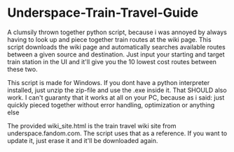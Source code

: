 # Underspace-Train-Travel-Guide

A clumsily thrown together python script, because i was annoyed by always having to look up and piece together train routes at the wiki page.
This script downloads the wiki page and automatically searches available routes between a given source and destination.
Just input your starting and target train station in the UI and it'll give you the 10 lowest cost routes between these two.

This script is made for Windows.
If you dont have a python interpreter installed, just unzip the zip-file and use the .exe inside it. That SHOULD also work.
I can't guaranty that it works at all on your PC, because as i said: just quickly pieced together without error handling, optimization or anything else

The provided wiki_site.html is the train travel wiki site from underspace.fandom.com. The script uses that as a reference. If you want to update it, just erase it and it'll be downloaded again.
